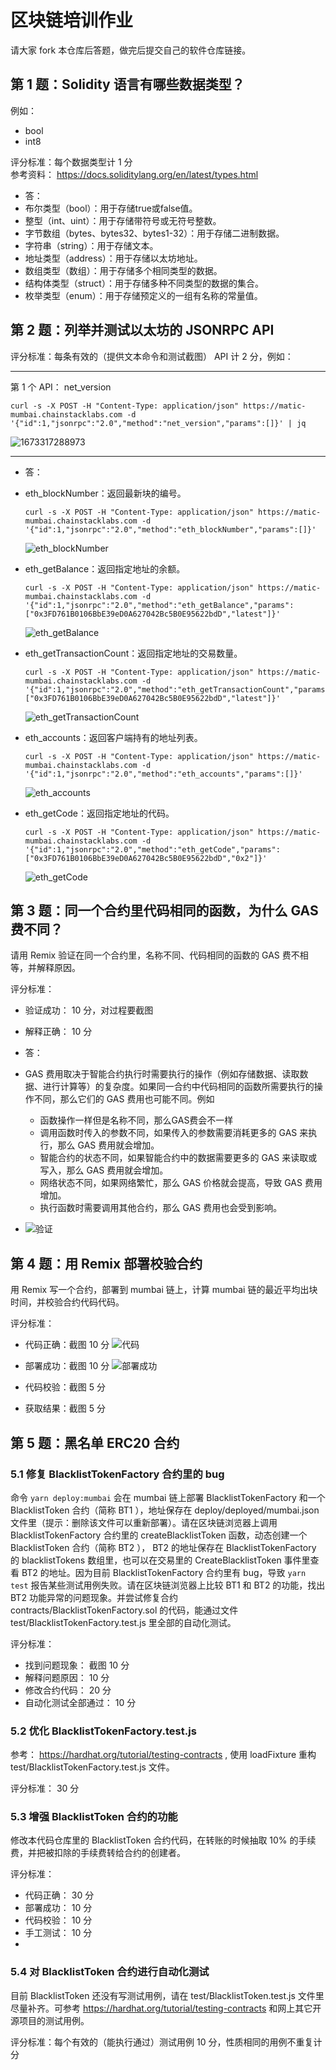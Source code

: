 # 区块链培训作业

请大家 fork 本仓库后答题，做完后提交自己的软件仓库链接。

## 第 1 题：Solidity 语言有哪些数据类型？

例如：

- bool
- int8

评分标准：每个数据类型计 1 分  
参考资料： <https://docs.soliditylang.org/en/latest/types.html>

- 答：
- 布尔类型（bool）：用于存储true或false值。
- 整型（int、uint）：用于存储带符号或无符号整数。
- 字节数组（bytes、bytes32、bytes1-32）：用于存储二进制数据。
- 字符串（string）：用于存储文本。
- 地址类型（address）：用于存储以太坊地址。
- 数组类型（数组）：用于存储多个相同类型的数据。
- 结构体类型（struct）：用于存储多种不同类型的数据的集合。
- 枚举类型（enum）：用于存储预定义的一组有名称的常量值。

## 第 2 题：列举并测试以太坊的 JSONRPC API

评分标准：每条有效的（提供文本命令和测试截图） API 计 2 分，例如：

---

第 1 个 API： net_version

```shell
curl -s -X POST -H "Content-Type: application/json" https://matic-mumbai.chainstacklabs.com -d '{"id":1,"jsonrpc":"2.0","method":"net_version","params":[]}' | jq
```

![1673317288973](https://user-images.githubusercontent.com/7695325/211447294-e9e142c1-0fec-4588-9c8a-7ebfbd38a907.png)

---

- 答：
- eth_blockNumber：返回最新块的编号。

    ```shell
    curl -s -X POST -H "Content-Type: application/json" https://matic-mumbai.chainstacklabs.com -d '{"id":1,"jsonrpc":"2.0","method":"eth_blockNumber","params":[]}'
    ```

    ![eth_blockNumber](https://s1.ax1x.com/2023/01/16/pSl0HRf.jpg)

- eth_getBalance：返回指定地址的余额。

    ```shell
    curl -s -X POST -H "Content-Type: application/json" https://matic-mumbai.chainstacklabs.com -d '{"id":1,"jsonrpc":"2.0","method":"eth_getBalance","params":["0x3FD761B0106BbE39eD0A627042Bc5B0E95622bdD","latest"]}'
    ```

    ![eth_getBalance](https://s1.ax1x.com/2023/01/16/pSlBFQU.jpg)

- eth_getTransactionCount：返回指定地址的交易数量。

    ```shell
    curl -s -X POST -H "Content-Type: application/json" https://matic-mumbai.chainstacklabs.com -d '{"id":1,"jsonrpc":"2.0","method":"eth_getTransactionCount","params":["0x3FD761B0106BbE39eD0A627042Bc5B0E95622bdD","latest"]}'
    ```

    ![eth_getTransactionCount](https://s1.ax1x.com/2023/01/16/pSlBFQU.jpg)

- eth_accounts：返回客户端持有的地址列表。

     ```shell
    curl -s -X POST -H "Content-Type: application/json" https://matic-mumbai.chainstacklabs.com -d '{"id":1,"jsonrpc":"2.0","method":"eth_accounts","params":[]}'
    ```

    ![eth_accounts](https://s1.ax1x.com/2023/01/16/pSlgmuV.jpg)

- eth_getCode：返回指定地址的代码。

    ```shell
    curl -s -X POST -H "Content-Type: application/json" https://matic-mumbai.chainstacklabs.com -d '{"id":1,"jsonrpc":"2.0","method":"eth_getCode","params":["0x3FD761B0106BbE39eD0A627042Bc5B0E95622bdD","0x2"]}'
    ```

    ![eth_getCode](https://s1.ax1x.com/2023/01/16/pSlgTvq.jpg)

## 第 3 题：同一个合约里代码相同的函数，为什么 GAS 费不同？

请用 Remix 验证在同一个合约里，名称不同、代码相同的函数的 GAS 费不相等，并解释原因。

评分标准：

- 验证成功： 10 分，对过程要截图
- 解释正确： 10 分

- 答：
- GAS 费用取决于智能合约执行时需要执行的操作（例如存储数据、读取数据、进行计算等）的复杂度。如果同一合约中代码相同的函数所需要执行的操作不同，那么它们的 GAS 费用也可能不同。例如
  - 函数操作一样但是名称不同，那么GAS费会不一样
  - 调用函数时传入的参数不同，如果传入的参数需要消耗更多的 GAS 来执行，那么 GAS 费用就会增加。
  - 智能合约的状态不同，如果智能合约中的数据需要更多的 GAS 来读取或写入，那么 GAS 费用就会增加。
  - 网络状态不同，如果网络繁忙，那么 GAS 价格就会提高，导致 GAS 费用增加。
  - 执行函数时需要调用其他合约，那么 GAS 费用也会受到影响。
- ![验证](https://s1.ax1x.com/2023/01/16/pSl4iNT.jpg)

## 第 4 题：用 Remix 部署校验合约

用 Remix 写一个合约，部署到 mumbai 链上，计算 mumbai 链的最近平均出块时间，并校验合约代码代码。

评分标准：

- 代码正确：截图 10 分
![代码](https://s1.ax1x.com/2023/01/16/pSlX7bF.jpg)
- 部署成功：截图 10 分
![部署成功](https://s1.ax1x.com/2023/01/16/pSlxZB8.jpg)

- 代码校验：截图 5 分
- 获取结果：截图 5 分

## 第 5 题：黑名单 ERC20 合约

### 5.1 修复 BlacklistTokenFactory 合约里的 bug

命令 `yarn deploy:mumbai` 会在 mumbai 链上部署 BlacklistTokenFactory 和一个 BlacklistToken 合约（简称 BT1 ），地址保存在 deploy/deployed/mumbai.json 文件里（提示：删除该文件可以重新部署）。请在区块链浏览器上调用 BlacklistTokenFactory 合约里的 createBlacklistToken 函数，动态创建一个 BlacklistToken 合约（简称 BT2 ）， BT2 的地址保存在 BlacklistTokenFactory 的 blacklistTokens 数组里，也可以在交易里的 CreateBlacklistToken 事件里查看 BT2 的地址。因为目前 BlacklistTokenFactory 合约里有 bug，导致 `yarn test` 报告某些测试用例失败。请在区块链浏览器上比较 BT1 和 BT2 的功能，找出 BT2 功能异常的问题现象。并尝试修复合约 contracts/BlacklistTokenFactory.sol 的代码，能通过文件 test/BlacklistTokenFactory.test.js 里全部的自动化测试。

评分标准：

- 找到问题现象： 截图 10 分
- 解释问题原因： 10 分
- 修改合约代码： 20 分
- 自动化测试全部通过： 10 分

### 5.2 优化 BlacklistTokenFactory.test.js

参考： <https://hardhat.org/tutorial/testing-contracts> , 使用 loadFixture 重构 test/BlacklistTokenFactory.test.js 文件。

评分标准： 30 分

### 5.3 增强 BlacklistToken 合约的功能

修改本代码仓库里的 BlacklistToken 合约代码，在转账的时候抽取 10% 的手续费，并把被扣除的手续费转给合约的创建者。

评分标准：

- 代码正确： 30 分
- 部署成功： 10 分
- 代码校验： 10 分
- 手工测试： 10 分
-

### 5.4 对 BlacklistToken 合约进行自动化测试

目前 BlacklistToken 还没有写测试用例，请在 test/BlacklistToken.test.js 文件里尽量补齐。可参考 <https://hardhat.org/tutorial/testing-contracts> 和网上其它开源项目的测试用例。

评分标准：每个有效的（能执行通过）测试用例 10 分，性质相同的用例不重复计分
